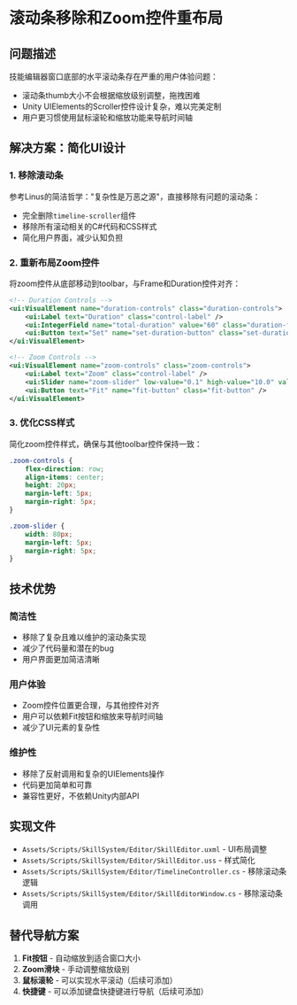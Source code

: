 # 滚动条移除和Zoom控件重布局

## 问题描述
技能编辑器窗口底部的水平滚动条存在严重的用户体验问题：
- 滚动条thumb大小不会根据缩放级别调整，拖拽困难
- Unity UIElements的Scroller控件设计复杂，难以完美定制
- 用户更习惯使用鼠标滚轮和缩放功能来导航时间轴

## 解决方案：简化UI设计

### 1. 移除滚动条
参考Linus的简洁哲学："复杂性是万恶之源"，直接移除有问题的滚动条：

- 完全删除`timeline-scroller`组件
- 移除所有滚动相关的C#代码和CSS样式
- 简化用户界面，减少认知负担

### 2. 重新布局Zoom控件
将zoom控件从底部移动到toolbar，与Frame和Duration控件对齐：

```xml
<!-- Duration Controls -->
<ui:VisualElement name="duration-controls" class="duration-controls">
    <ui:Label text="Duration" class="control-label" />
    <ui:IntegerField name="total-duration" value="60" class="duration-field" />
    <ui:Button text="Set" name="set-duration-button" class="set-duration-button" />
</ui:VisualElement>

<!-- Zoom Controls -->
<ui:VisualElement name="zoom-controls" class="zoom-controls">
    <ui:Label text="Zoom" class="control-label" />
    <ui:Slider name="zoom-slider" low-value="0.1" high-value="10.0" value="1.0" direction="Horizontal" class="zoom-slider" />
    <ui:Button text="Fit" name="fit-button" class="fit-button" />
</ui:VisualElement>
```

### 3. 优化CSS样式
简化zoom控件样式，确保与其他toolbar控件保持一致：

```css
.zoom-controls {
    flex-direction: row;
    align-items: center;
    height: 20px;
    margin-left: 5px;
    margin-right: 5px;
}

.zoom-slider {
    width: 80px;
    margin-left: 5px;
    margin-right: 5px;
}
```

## 技术优势

### 简洁性
- 移除了复杂且难以维护的滚动条实现
- 减少了代码量和潜在的bug
- 用户界面更加简洁清晰

### 用户体验
- Zoom控件位置更合理，与其他控件对齐
- 用户可以依赖Fit按钮和缩放来导航时间轴
- 减少了UI元素的复杂性

### 维护性
- 移除了反射调用和复杂的UIElements操作
- 代码更加简单和可靠
- 兼容性更好，不依赖Unity内部API

## 实现文件
- `Assets/Scripts/SkillSystem/Editor/SkillEditor.uxml` - UI布局调整
- `Assets/Scripts/SkillSystem/Editor/SkillEditor.uss` - 样式简化
- `Assets/Scripts/SkillSystem/Editor/TimelineController.cs` - 移除滚动条逻辑
- `Assets/Scripts/SkillSystem/Editor/SkillEditorWindow.cs` - 移除滚动条调用

## 替代导航方案
1. **Fit按钮** - 自动缩放到适合窗口大小
2. **Zoom滑块** - 手动调整缩放级别
3. **鼠标滚轮** - 可以实现水平滚动（后续可添加）
4. **快捷键** - 可以添加键盘快捷键进行导航（后续可添加）